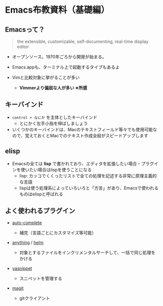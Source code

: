 # <span>Emacs布教資料</span><span>（基礎編）</span>

## Emacsって？

> the extensible, customizable, self-documenting, real-time display editor

- オープンソース。1970年ごろから開発が始まる。

- Emacs.appも、ターミナル上で起動するタイプもあるよ

- Vimと比較対象に挙がることが多い
  - **Vimmerより偏屈な人が多い ※所感**



## キーバインド

- `control + なにか` を主体としたキーバインド
  - とにかく左手小指を伸ばしましょう
- いくつかのキーバインドは、Macのテキストフィールド等々でも使用可能なので、覚えておくとMacでのテキスト作成全般がスピードアップします


## elisp

- Emacsの全ては **lisp** で書かれており、エディタを拡張したい場合・プラグインを使いたい場合はlispを使うことになる
  - lisp: カッコでくくったリストで全ての処理を記述する非常に原理主義的な言語
  - lispは使う処理系によっていろいろと「方言」があり、Emacsで使われるものはelispと呼ばれる


## よく使われるプラグイン

- [auto-complete](https://github.com/auto-complete/auto-complete)
  - 補完（言語ごとにカスタマイズ等可能）

- [anything](https://www.emacswiki.org/emacs/Anything) / [helm](https://github.com/emacs-helm/helm)
  - 対象とするファイルをインクリメンタルサーチして、一括で同じ処理をかける

- [yasnippet](https://github.com/joaotavora/yasnippet)
  - スニペットを管理する

- [magit](https://github.com/magit/magit)
  - gitクライアント
